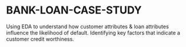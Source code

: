 # BANK-LOAN-CASE-STUDY
Using EDA to understand how customer attributes &amp; loan attributes influence the likelihood of default. Identifying key factors that indicate a customer credit worthiness.
